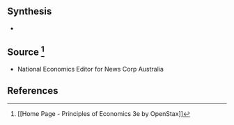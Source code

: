 ## Synthesis
- 
## Source [^1]
- National Economics Editor for News Corp Australia
## References

[^1]: [[Home Page - Principles of Economics 3e by OpenStax]]